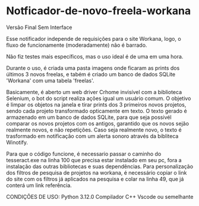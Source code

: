 # Notficador-de-novo-freela-workana
Versão Final Sem Interface

Esse notificador independe de requisições para o site Workana, logo, o fluxo de funcionamente (moderadamente) não é barrado.

Não fiz testes mais específicos, mas o uso ideal é de uma em uma hora.

Durante o uso, é criada uma pasta imagens onde ficaram as prints dos últimos 3 novos freelas, e tabém é criado um banco de dados SQLite 'Workana' com uma tabela 'freelas'.

Basicamente, é aberto um web driver Crhome invisível com a biblioteca Selenium, o bot do script realiza ações igual um usuário comum.
O objetivo é limpar os objetos na janela e tirar prints dos 3 primeiros novos projetos, sendo cada projeto transformado opticamente em texto.
O texto gerado é armazenado em um banco de dados SQLite, para que seja possivél comparar os novos projetos com os antigos, garantido que os novos sejão realmente novos, e não repetições.
Caso seja realmente novo, o texto é trasformado em notificação com um alerta sonoro através da bibliteca Winotify.

Para que o código funcione, é necessario passar o caminho do tesseract.exe na linha 100 que precisa estar instalado em seu pc, fora a instalação das outras bibliotecas e suas dependências.
Para personalização dos filtros de pesquisa de projetos na workana, é necessário copiar o link do site com os filtros já aplicados na pesquisa e colar na linha 49, que já conterá um link referência.

CONDIÇÕES DE USO:
Python 3.12.0
Compilador C++ Vscode ou semelhante

